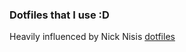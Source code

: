 ### Dotfiles that I use :D

Heavily influenced by Nick Nisis [dotfiles](https://github.com/nicknisi/dotfiles)
